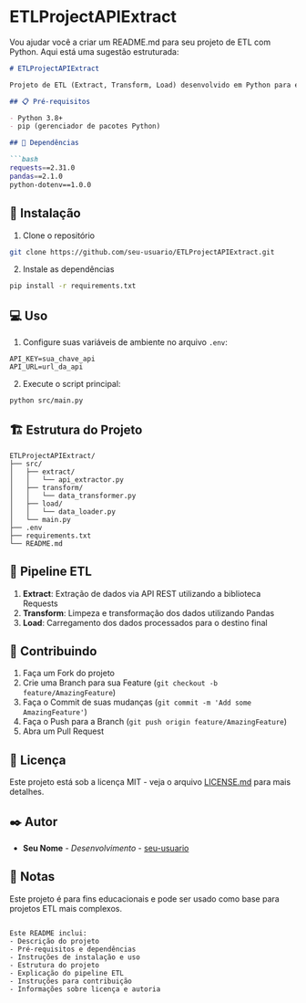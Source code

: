 # ETLProjectAPIExtract
Vou ajudar você a criar um README.md para seu projeto de ETL com Python. Aqui está uma sugestão estruturada:

```markdown:README.md
# ETLProjectAPIExtract

Projeto de ETL (Extract, Transform, Load) desenvolvido em Python para extrair dados de APIs, realizar transformações e carregar em um banco de dados.

## 📋 Pré-requisitos

- Python 3.8+
- pip (gerenciador de pacotes Python)

## 🔧 Dependências

```bash
requests==2.31.0
pandas==2.1.0
python-dotenv==1.0.0
```

## 🚀 Instalação

1. Clone o repositório
```bash
git clone https://github.com/seu-usuario/ETLProjectAPIExtract.git
```

2. Instale as dependências
```bash
pip install -r requirements.txt
```

## 💻 Uso

1. Configure suas variáveis de ambiente no arquivo `.env`:
```plaintext
API_KEY=sua_chave_api
API_URL=url_da_api
```

2. Execute o script principal:
```bash
python src/main.py
```

## 🏗️ Estrutura do Projeto

```
ETLProjectAPIExtract/
├── src/
│   ├── extract/
│   │   └── api_extractor.py
│   ├── transform/
│   │   └── data_transformer.py
│   ├── load/
│   │   └── data_loader.py
│   └── main.py
├── .env
├── requirements.txt
└── README.md
```

## 🔄 Pipeline ETL

1. **Extract**: Extração de dados via API REST utilizando a biblioteca Requests
2. **Transform**: Limpeza e transformação dos dados utilizando Pandas
3. **Load**: Carregamento dos dados processados para o destino final

## 🤝 Contribuindo

1. Faça um Fork do projeto
2. Crie uma Branch para sua Feature (`git checkout -b feature/AmazingFeature`)
3. Faça o Commit de suas mudanças (`git commit -m 'Add some AmazingFeature'`)
4. Faça o Push para a Branch (`git push origin feature/AmazingFeature`)
5. Abra um Pull Request

## 📝 Licença

Este projeto está sob a licença MIT - veja o arquivo [LICENSE.md](LICENSE.md) para mais detalhes.

## ✒️ Autor

* **Seu Nome** - *Desenvolvimento* - [seu-usuario](https://github.com/seu-usuario)

## 📄 Notas

Este projeto é para fins educacionais e pode ser usado como base para projetos ETL mais complexos.
```

Este README inclui:
- Descrição do projeto
- Pré-requisitos e dependências
- Instruções de instalação e uso
- Estrutura do projeto
- Explicação do pipeline ETL
- Instruções para contribuição
- Informações sobre licença e autoria

